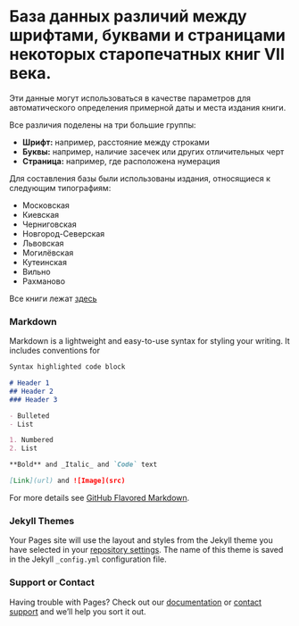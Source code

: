 # База данных различий между шрифтами, буквами и страницами некоторых старопечатных книг VII века.

Эти данные могут использоваться в качестве параметров для автоматического определения примерной даты и места издания книги. 

Все различия поделены на три большие группы: 
- **Шрифт:** например, расстояние между строками
- **Буквы:** например, наличие засечек или других отличительных черт
- **Страница:** например, где расположена нумерация

Для составления базы были использованы издания, относящиеся к следующим типографиям:
- Московская
- Киевская
- Черниговская
- Новгород-Северская
- Львовская
- Могилёвская
- Кутеинская
- Вильно
- Рахманово

Все книги лежат [здесь](https://docs.google.com/spreadsheets/d/1JZPighDL01sdMa0rH2krwvnC2TsYwJXr5A1yKScLzbw/edit?ts=56c61ac4#gid=0)
### Markdown

Markdown is a lightweight and easy-to-use syntax for styling your writing. It includes conventions for

```markdown
Syntax highlighted code block

# Header 1
## Header 2
### Header 3

- Bulleted
- List

1. Numbered
2. List

**Bold** and _Italic_ and `Code` text

[Link](url) and ![Image](src)
```

For more details see [GitHub Flavored Markdown](https://guides.github.com/features/mastering-markdown/).

### Jekyll Themes

Your Pages site will use the layout and styles from the Jekyll theme you have selected in your [repository settings](https://github.com/aleksandrachasch/oldbooks/settings). The name of this theme is saved in the Jekyll `_config.yml` configuration file.

### Support or Contact

Having trouble with Pages? Check out our [documentation](https://help.github.com/categories/github-pages-basics/) or [contact support](https://github.com/contact) and we’ll help you sort it out.
